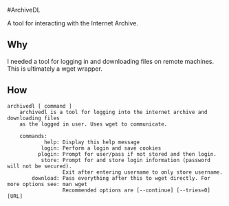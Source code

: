 #ArchiveDL

A tool for interacting with the Internet Archive.

## Why
I needed a tool for logging in and downloading files on remote machines. This is ultimately a wget wrapper.

## How
```
archivedl [ command ]
	archivedl is a tool for logging into the internet archive and downloading files
	as the logged in user. Uses wget to communicate.

	commands:
		    help: Display this help message
		   login: Perform a login and save cookies
		  plogin: Prompt for user/pass if not stored and then login.
		   store: Prompt for and store login information (password will not be secured).
		          Exit after entering username to only store username.
		download: Pass everything after this to wget directly. For more options see: man wget
		          Recommended options are [--continue] [--tries=0] [URL]
```
